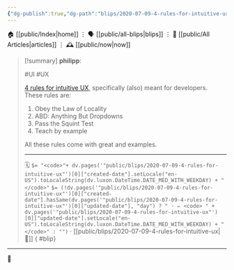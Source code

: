 ```yaml
---
{"dg-publish":true,"dg-path":"blips/2020-07-09-4-rules-for-intuitive-ux.md","dg-permalink":"2020/07/09/4-rules-for-intuitive-ux/","permalink":"/2020/07/09/4-rules-for-intuitive-ux/","title":"philipp @ 2020-07-09"}
---
```



<div class="transclusion internal-embed is-loaded"><div class="markdown-embed">




🏠 [[public/Index\|home]]  ⋮ 🗣️ [[public/all-blips\|blips]] ⋮  📝 [[public/All Articles\|articles]]  ⋮ 🕰️ [[public/now\|now]]


</div></div>


> [!summary] **philipp**:
>
> #UI #UX
>
> [4 rules for intuitive
> UX](https://learnui.design/blog/4-rules-intuitive-ux.html), specifically (also)
> meant for developers. These rules are:
>
> 1. Obey the Law of Locality
> 2. ABD: Anything But Dropdowns
> 3. Pass the Squint Test
> 4. Teach by example
> 
> All these rules come with great and examples.
> - - -
>
> 🗓️ `$= "<code>"+ dv.pages('"public/blips/2020-07-09-4-rules-for-intuitive-ux"')[0]["created-date"].setLocale("en-US").toLocaleString(dv.luxon.DateTime.DATE_MED_WITH_WEEKDAY) + "</code>"` `$= (!dv.pages('"public/blips/2020-07-09-4-rules-for-intuitive-ux"')[0]["created-date"].hasSame(dv.pages('"public/blips/2020-07-09-4-rules-for-intuitive-ux"')[0]["updated-date"], "day") ? " · ✏️ <code> " + dv.pages('"public/blips/2020-07-09-4-rules-for-intuitive-ux"')[0]["updated-date"].setLocale("en-US").toLocaleString(dv.luxon.DateTime.DATE_MED_WITH_WEEKDAY) + "</code>" : "")`  · [[public/blips/2020-07-09-4-rules-for-intuitive-ux\|🔗]]
{ #blip}


- - -

 👾
